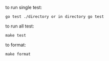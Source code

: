 to run single test: 
```
go test ./directory or in directory go test
```

to run all test: 
```
make test
```

to format:
```
make format
```
